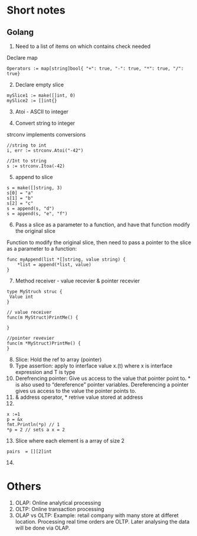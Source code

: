 # Short notes

## Golang


1. Need to a list of items on which contains check needed 

Declare map

```Operators := map[string]bool{ "+": true, "-": true, "*": true, "/": true}```

2. Declare empty slice
```
mySlice1 := make([]int, 0)
mySlice2 := []int{}
```
3. Atoi - ASCII to integer


4. Convert string to integer

 

strconv implements conversions
```
//string to int
i, err := strconv.Atoi("-42")

//Int to string
s := strconv.Itoa(-42)
```

5. append to slice

```
s = make([]string, 3)
s[0] = "a"
s[1] = "b"
s[2] = "c"
s = append(s, "d")
s = append(s, "e", "f")
```
6. Pass a slice as a parameter to a function, and have that function modify the original slice
  
Function to modify the original slice, then need to pass a pointer to the slice as  a parameter to a function:
```
func myAppend(list *[]string, value string) {
    *list = append(*list, value)
}
```

7. Method receiver - value recevier & pointer recevier

```
type MyStruch struc {
 Value int
}

// value receiver
func(m MyStruct)PrintMe() {
 
}

//pointer revevier
func(m *MyStruct)PrintMe() {
}

```

8. Slice: Hold the ref to array (pointer)
9. Type assertion: apply to interface value x.(t) where x is interface expression and T is type
10. Derefrencing pointer: Give us access to the value that pointer point to. * is also used to “dereference” pointer variables. Dereferencing a pointer gives us access to the value the pointer points to.
11. & address operator, * retrive value stored at address
12. 
```
x :=1
p = &x
fmt.Println(*p) // 1
*p = 2 // sets a x = 2

```
13. Slice where each element is a array of size 2

```
pairs  = [][2]int
```

14. 
# Others

1. OLAP: Online analytical processing
2. OLTP: Online transaction processing
3. OLAP vs OLTP: Example: retail company with many store at differet location. Processing real time orders are OLTP. Later analysing the data will be done via OLAP.

